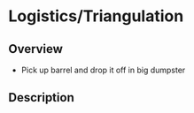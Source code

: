 # Logistics/Triangulation

## Overview

- Pick up barrel and drop it off in big dumpster

## Description
